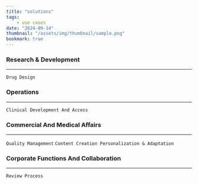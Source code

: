 ```yaml
---
title: "solutions"
tags:
    - use cases
date: "2024-09-14"
thumbnail: "/assets/img/thumbnail/sample.png"
bookmark: true
---
```

<script data-goatcounter="https://rpathangi.goatcounter.com/count"
        async src="//gc.zgo.at/count.js"></script>

### Research & Development
---
`Drug Design`

### Operations
---
`Clinical Development And Access`

### Commercial And Medical Affairs
---
`Quality Management`
`Content Creation Personalization & Adaptation`

### Corporate Functions And Collaboration
---
`Review Process`

<script src="https://giscus.app/client.js"
        data-repo="rpathangi/rpathangi.github.io"
        data-repo-id="R_kgDOMw51CA"
        data-category="General"
        data-category-id="DIC_kwDOMw51CM4Cidfb"
        data-mapping="pathname"
        data-strict="0"
        data-reactions-enabled="1"
        data-emit-metadata="0"
        data-input-position="top"
        data-theme="dark"
        data-lang="en"
        data-loading="lazy"
        crossorigin="anonymous"
        async>
</script>